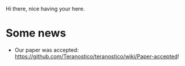 Hi there, nice having your here.


# Some news
  * Our paper was accepted: https://github.com/Teranostico/teranostico/wiki/Paper-accepted!
